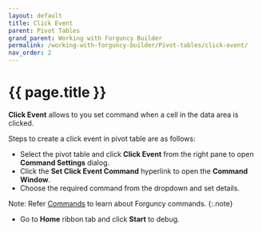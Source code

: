 ```yaml
---
layout: default
title: Click Event
parent: Pivot Tables
grand_parent: Working with Forguncy Builder
permalink: /working-with-forguncy-builder/Pivot-tables/click-event/
nav_order: 2
---
```


# {{ page.title }}

**Click Event** allows to you set command when a cell in the data area is clicked. 

Steps to create a click event in pivot table are as follows:

- Select the pivot table and click **Click Event** from the right pane to open **Command Settings** dialog.
- Click the **Set Click Event Command** hyperlink to open the **Command Window**.
- Choose the required command from the dropdown and set details. 

Note: Refer [Commands](https://docs.forguncy.net/working-with-forguncy-builder/commands/) to learn about Forguncy commands.
{:.note}

- Go to **Home** ribbon tab and click **Start** to debug. 
